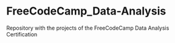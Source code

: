 # FreeCodeCamp_Data-Analysis
Repository with the projects of the FreeCodeCamp Data Analysis Certification
